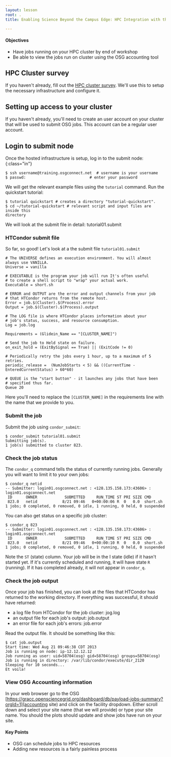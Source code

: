 ```yaml
---
layout: lesson
root: .
title: Enabling Science Beyond the Campus Edge: HPC Integration with the Open Science Grid

---
```

<div class="objectives" markdown="1">

#### Objectives
* Have jobs running on your HPC cluster by end of workshop 
* Be able to view the jobs run on cluster using the OSG accounting tool
</div>

<h2>HPC Cluster survey</h2>

If you haven't already, fill out the <a
href="https://goo.gl/forms/8OukxsyG6KBSGHuR2">HPC cluster survey</a>. We'll use
this to setup the necessary infrastructure and configure it.

<h2>Setting up access to your cluster</h2>

If you haven't already, you'll need to create an user account on your cluster
that will be used to submit OSG jobs.  This account can be a regular user
account.  

<h2>Login to submit node </h2>

Once the hosted infrastructure is setup, log in to the submit  node:
{:class="in"}

~~~
$ ssh username@training.osgconnect.net  # username is your username
$ passwd:                            # enter your password
~~~

We will get the relevant example files using the `tutorial` command. Run the
quickstart tutorial:

~~~
$ tutorial quickstart # creates a directory "tutorial-quickstart".
$ cd ~/tutorial-quickstart # relevant script and input files are inside this
directory
~~~

We will look at the submit file in detail: tutorial01.submit

### HTCondor submit file

So far, so good! Let's look at a the submit file `tutorial01.submit`

    # The UNIVERSE defines an execution environment. You will almost always use VANILLA.
    Universe = vanilla
    
    # EXECUTABLE is the program your job will run It's often useful
    # to create a shell script to "wrap" your actual work.
    Executable = short.sh
    
    # ERROR and OUTPUT are the error and output channels from your job
    # that HTCondor returns from the remote host.
    Error = job.$(Cluster).$(Process).error
    Output = job.$(Cluster).$(Process).output
    
    # The LOG file is where HTCondor places information about your
    # job's status, success, and resource consumption.
    Log = job.log
    
    Requirements = (Glidein_Name == "[CLUSTER_NAME]")

    # Send the job to Held state on failure. 
    on_exit_hold = (ExitBySignal == True) || (ExitCode != 0)
    
    # Periodically retry the jobs every 1 hour, up to a maximum of 5 retries.
    periodic_release =  (NumJobStarts < 5) && ((CurrentTime - EnteredCurrentStatus) > 60*60)
    
    # QUEUE is the "start button" - it launches any jobs that have been
    # specified thus far.
    Queue 20

Here you'll need to replace the ```[CLUSTER_NAME]``` in the requirements line
with the name that we provide to you.

### Submit the job 

Submit the job using `condor_submit`:

	$ condor_submit tutorial01.submit
	Submitting job(s). 
	1 job(s) submitted to cluster 823.

### Check the job status

The `condor_q` command tells the status of currently running jobs.
Generally you will want to limit it to your own jobs: 

	$ condor_q netid
	-- Submitter: login01.osgconnect.net : <128.135.158.173:43606> : login01.osgconnect.net
	 ID      OWNER            SUBMITTED     RUN_TIME ST PRI SIZE CMD
	 823.0   netid           8/21 09:46   0+00:00:06 R  0   0.0  short.sh
	1 jobs; 0 completed, 0 removed, 0 idle, 1 running, 0 held, 0 suspended

You can also get status on a specific job cluster: 

	$ condor_q 823
	-- Submitter: login01.osgconnect.net : <128.135.158.173:43606> : login01.osgconnect.net
	 ID      OWNER            SUBMITTED     RUN_TIME ST PRI SIZE CMD
	 823.0   netid           8/21 09:46   0+00:00:10 R  0   0.0  short.sh
	1 jobs; 0 completed, 0 removed, 0 idle, 1 running, 0 held, 0 suspended

Note the `ST` (state) column. Your job will be in the I state (idle) if
it hasn't started yet. If it's currently scheduled and running, it will
have state `R` (running). If it has completed already, it will not appear
in `condor_q`. 


### Check the job output

Once your job has finished, you can look at the files that HTCondor has
returned to the working directory. If everything was successful, it
should have returned:

* a log file from HTCondor for the job cluster: jog.log
* an output file for each job's output: job.output
* an error file for each job's errors: job.error

Read the output file. It should be something like this: 

	$ cat job.output
	Start time: Wed Aug 21 09:46:38 CDT 2013
	Job is running on node: ip-12.12.12.12
	Job running as user: uid=58704(osg) gid=58704(osg) groups=58704(osg)
	Job is running in directory: /var/lib/condor/execute/dir_2120
	Sleeping for 10 seconds...
	Et voila!



### View OSG Accounting information

In your web browser go to the OSG 
[https://gracc.opensciencegrid.org/dashboard/db/payload-jobs-summary?orgId=1](accounting
site) and click on the facility dropdown.  Either scroll down and select your
site name (that we will provide) or type your site name.  You should the plots
should update and show jobs have run on your site.

<div class="keypoints" markdown="1">

#### Key Points
* OSG can schedule jobs to HPC resources
* Adding new resources is a fairly painless process


</div>

